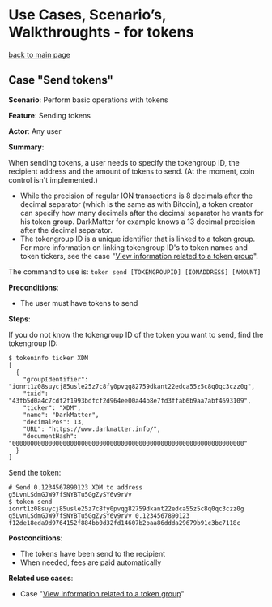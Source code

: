 # Use Cases, Scenario’s, Walkthroughts - for tokens

[back to main page](README.md)

## Case "Send tokens"

**Scenario**: Perform basic operations with tokens

**Feature**: Sending tokens

**Actor**: Any user

**Summary**:

When sending tokens, a user needs to specify the tokengroup ID, the recipient address and the amount of tokens to send.
(At the moment, coin control isn't implemented.)

- While the precision of regular ION transactions is 8 decimals after the decimal separator (which is the same as with Bitcoin), a token
creator can specify how many decimals after the decimal separator he wants for his token group. DarkMatter for example knows a 13
decimal precision after the decimal separator.
- The tokengroup ID is a unique identifier that is linked to a token group. For more information on linking tokengroup ID's to token names
and token tickers, see the case "[View information related to a token group](UseCases_tokens_View-token-information.md)".

The command to use is: `token send [TOKENGROUPID] [IONADDRESS] [AMOUNT]`

**Preconditions**: 

- The user must have tokens to send

**Steps**: 

If you do not know the tokengroup ID of the token you want to send, find the tokengroup ID:
```
$ tokeninfo ticker XDM
[
  {
    "groupIdentifier": "ionrt1z08suycj85usle25z7c8fy0pvqg82759dkant22edca55z5c8q0qc3czz0g",
    "txid": "43fb5d0a4c7cdf2f1993bdfcf2d964ee00a44b8e7fd3ffab6b9aa7abf4693109",
    "ticker": "XDM",
    "name": "DarkMatter",
    "decimalPos": 13,
    "URL": "https://www.darkmatter.info/",
    "documentHash": "0000000000000000000000000000000000000000000000000000000000000000"
  }
]
```

Send the token:
```
# Send 0.1234567890123 XDM to address g5LvnLSdmGJW97fSNYBTu5GgZySY6v9rVv
$ token send ionrt1z08suycj85usle25z7c8fy0pvqg82759dkant22edca55z5c8q0qc3czz0g g5LvnLSdmGJW97fSNYBTu5GgZySY6v9rVv 0.1234567890123
f12de18eda9d9764152f884bb0d32fd14607b2baa86ddda29679b91c3bc7118c
```

**Postconditions**:

- The tokens have been send to the recipient
- When needed, fees are paid automatically

**Related use cases**:

- Case "[View information related to a token group](UseCases_tokens_View-token-information.md)"